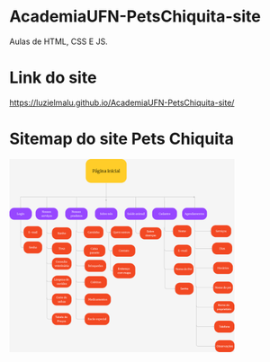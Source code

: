 # AcademiaUFN-PetsChiquita-site
Aulas de HTML, CSS E JS.

# Link do site
https://luzielmalu.github.io/AcademiaUFN-PetsChiquita-site/

# Sitemap do site Pets Chiquita
<img src="imagens/SitemapPetsChiquita.png" alt="Sitemap" width="400">
